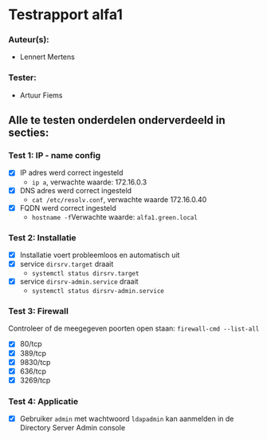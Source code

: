 # Testrapport alfa1

### Auteur(s):
- Lennert Mertens
### Tester:
- Artuur Fiems
## Alle te testen onderdelen onderverdeeld in secties:

### Test 1: IP - name config

- [x] IP adres werd correct ingesteld
  - `ip a`, verwachte waarde: 172.16.0.3
- [x] DNS adres werd correct ingesteld
  - `cat /etc/resolv.conf`, verwachte waarde 172.16.0.40
- [x] FQDN werd correct ingesteld
  - `hostname -f`Verwachte waarde: `alfa1.green.local`

### Test 2: Installatie

- [x] Installatie voert probleemloos en automatisch uit
- [x] service `dirsrv.target` draait
  - `systemctl status dirsrv.target`
- [x] service `dirsrv-admin.service` draait
  - `systemctl status dirsrv-admin.service`

### Test 3: Firewall

Controleer of de meegegeven poorten open staan:
`firewall-cmd --list-all`
- [x] 80/tcp
- [x] 389/tcp
- [x] 9830/tcp
- [x] 636/tcp
- [x] 3269/tcp

### Test 4: Applicatie

- [x] Gebruiker `admin` met wachtwoord `ldapadmin` kan aanmelden in de Directory Server Admin console
